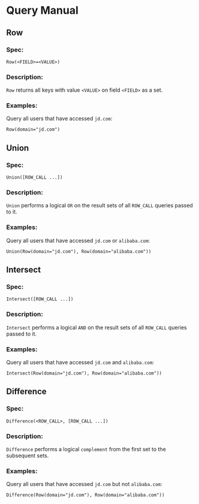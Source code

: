 # Query Manual

## Row
### Spec:
```
Row(<FIELD>=<VALUE>)
```
### Description:
`Row` returns all keys with value `<VALUE>` on field `<FIELD>` as a set.

### Examples:
Query all users that have accessed `jd.com`:
```
Row(domain="jd.com")
```

## Union
### Spec:
```
Union([ROW_CALL ...])
```
### Description:
`Union` performs a logical `OR` on the result sets of all `ROW_CALL` queries passed to it.

### Examples:
Query all users that have accessed `jd.com` or `alibaba.com`:
```
Union(Row(domain="jd.com"), Row(domain="alibaba.com"))
```

## Intersect
### Spec:
```
Intersect([ROW_CALL ...])
```
### Description:
`Intersect` performs a logical `AND` on the result sets of all `ROW_CALL` queries passed to it.

### Examples:
Query all users that have accessed `jd.com` and `alibaba.com`:
```
Intersect(Row(domain="jd.com"), Row(domain="alibaba.com"))
```

## Difference
### Spec:
```
Difference(<ROW_CALL>, [ROW_CALL ...])
```
### Description:
`Difference` performs a logical `complement` from the first set to the subsequent sets.

### Examples:
Query all users that have accessed `jd.com` but not `alibaba.com`:
```
Difference(Row(domain="jd.com"), Row(domain="alibaba.com"))
```
